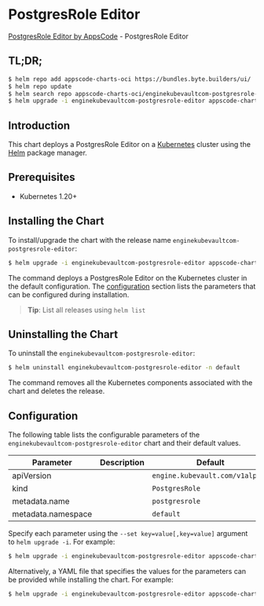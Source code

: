 # PostgresRole Editor

[PostgresRole Editor by AppsCode](https://appscode.com) - PostgresRole Editor

## TL;DR;

```bash
$ helm repo add appscode-charts-oci https://bundles.byte.builders/ui/
$ helm repo update
$ helm search repo appscode-charts-oci/enginekubevaultcom-postgresrole-editor --version=v0.13.0
$ helm upgrade -i enginekubevaultcom-postgresrole-editor appscode-charts-oci/enginekubevaultcom-postgresrole-editor -n default --create-namespace --version=v0.13.0
```

## Introduction

This chart deploys a PostgresRole Editor on a [Kubernetes](http://kubernetes.io) cluster using the [Helm](https://helm.sh) package manager.

## Prerequisites

- Kubernetes 1.20+

## Installing the Chart

To install/upgrade the chart with the release name `enginekubevaultcom-postgresrole-editor`:

```bash
$ helm upgrade -i enginekubevaultcom-postgresrole-editor appscode-charts-oci/enginekubevaultcom-postgresrole-editor -n default --create-namespace --version=v0.13.0
```

The command deploys a PostgresRole Editor on the Kubernetes cluster in the default configuration. The [configuration](#configuration) section lists the parameters that can be configured during installation.

> **Tip**: List all releases using `helm list`

## Uninstalling the Chart

To uninstall the `enginekubevaultcom-postgresrole-editor`:

```bash
$ helm uninstall enginekubevaultcom-postgresrole-editor -n default
```

The command removes all the Kubernetes components associated with the chart and deletes the release.

## Configuration

The following table lists the configurable parameters of the `enginekubevaultcom-postgresrole-editor` chart and their default values.

|     Parameter      | Description |                  Default                   |
|--------------------|-------------|--------------------------------------------|
| apiVersion         |             | <code>engine.kubevault.com/v1alpha1</code> |
| kind               |             | <code>PostgresRole</code>                  |
| metadata.name      |             | <code>postgresrole</code>                  |
| metadata.namespace |             | <code>default</code>                       |


Specify each parameter using the `--set key=value[,key=value]` argument to `helm upgrade -i`. For example:

```bash
$ helm upgrade -i enginekubevaultcom-postgresrole-editor appscode-charts-oci/enginekubevaultcom-postgresrole-editor -n default --create-namespace --version=v0.13.0 --set apiVersion=engine.kubevault.com/v1alpha1
```

Alternatively, a YAML file that specifies the values for the parameters can be provided while
installing the chart. For example:

```bash
$ helm upgrade -i enginekubevaultcom-postgresrole-editor appscode-charts-oci/enginekubevaultcom-postgresrole-editor -n default --create-namespace --version=v0.13.0 --values values.yaml
```
